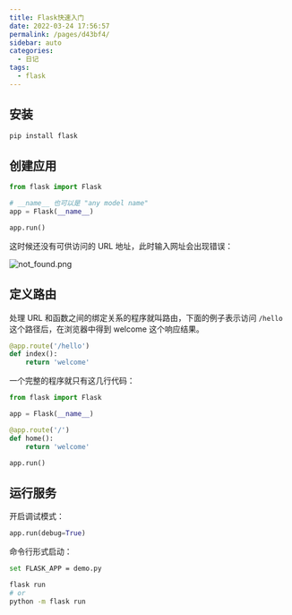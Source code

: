 ```yaml
---
title: Flask快速入门
date: 2022-03-24 17:56:57
permalink: /pages/d43bf4/
sidebar: auto
categories:
  - 日记
tags:
  - flask
---
```



## 安装

```bash
pip install flask
```

## 创建应用

```python
from flask import Flask

# __name__ 也可以是 "any model name"
app = Flask(__name__)

app.run()
```

这时候还没有可供访问的 URL 地址，此时输入网址会出现错误：

![not_found.png](https://i.loli.net/2019/01/10/5c36b42bb307c.png)



## 定义路由
处理 URL 和函数之间的绑定关系的程序就叫路由，下面的例子表示访问 `/hello` 这个路径后，在浏览器中得到 welcome 这个响应结果。

```python
@app.route('/hello')
def index():
    return 'welcome'
```


一个完整的程序就只有这几行代码：

```python
from flask import Flask

app = Flask(__name__)

@app.route('/')
def home():
    return 'welcome'

app.run()
```



## 运行服务

开启调试模式：
```python
app.run(debug=True)
```

命令行形式启动：
```bash
set FLASK_APP = demo.py

flask run
# or 
python -m flask run
```





